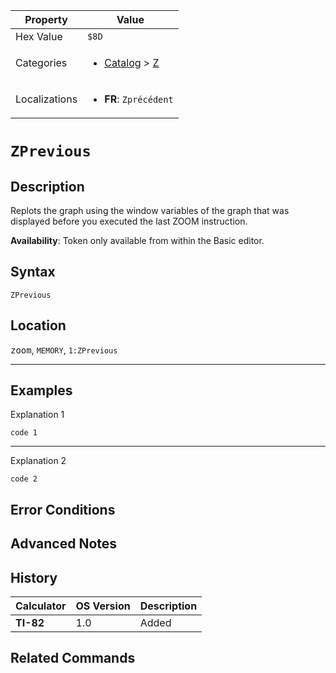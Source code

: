 | Property      | Value |
|---------------|-------|
| Hex Value     | `$8D`|
| Categories    | <ul><li>[Catalog](../categories/Catalog.md) > [Z](../categories/Catalog.md#Z)</li></ul> |
| Localizations | <ul><li><b>FR</b>: `Zprécédent`</li></ul> |

# `ZPrevious`

## Description
Replots the graph using the window variables of the graph that was displayed before you executed the last ZOOM instruction.


<b>Availability</b>: Token only available from within the Basic editor.

## Syntax
`ZPrevious`

## Location
<kbd>zoom</kbd>, `MEMORY`, `1:ZPrevious`
<hr>

## Examples

Explanation 1
```ti-basic
code 1
```
---
Explanation 2
```ti-basic
code 2
```

## Error Conditions


## Advanced Notes


## History
| Calculator | OS Version | Description |
|------------|------------|-------------|
| <b>TI-82</b> | 1.0 | Added

## Related Commands

    